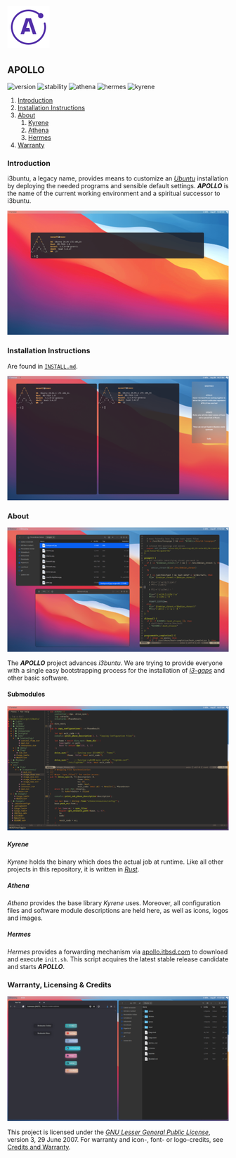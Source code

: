 # ![Apollo Logo](athena/docs/apollo_logo.png)

## APOLLO

![version][version] ![stability][stability] ![athena][version::athena] ![hermes][version::hermes] ![kyrene][version::kyrene]

1. [Introduction](#introduction)
2. [Installation Instructions](#installation-instructions)
3. [About](#about)
   1. [Kyrene](#kyrene)
   2. [Athena](#athena)
   3. [Hermes](#hermes)
4. [Warranty](#warranty-licensing--credits)

[//]: # (Main README in /)
[//]: # (version 0.3.0)

### Introduction

i3buntu, a legacy name, provides means to customize an [_Ubuntu_](https://ubuntu.com/) installation by deploying the needed programs and sensible default settings. ***APOLLO*** is the name of the current working environment and a spiritual successor to i3buntu.

![Desktop Theme](athena/docs/desktop_shell.png)

### Installation Instructions

Are found in [`INSTALL.md`](INSTALL.md).

![Notifications](athena/docs/notifications.png)

### About

![Collage 1](athena/docs/collage_1.png)

The ***APOLLO*** project advances _i3buntu_. We are trying to provide everyone with a single easy bootstrapping process for the installation of [_i3-gaps_](https://github.com/Airblader/i3) and other basic software.

#### Submodules

![NeoVim](athena/docs/neovim.png)

##### _Kyrene_

_Kyrene_ holds the binary which does the actual job at runtime. Like all other projects in this repository, it is written in [_Rust_](https://www.rust-lang.org/).

##### _Athena_

_Athena_ provides the base library _Kyrene_ uses. Moreover, all configuration files and software module descriptions are held here, as well as icons, logos and images.

##### _Hermes_

_Hermes_ provides a forwarding mechanism via [apollo.itbsd.com](https://apollo.itbsd.com) to download and execute `init.sh`. This script acquires the latest stable release candidate and starts ***APOLLO***.

### Warranty, Licensing & Credits

![Collage 2](athena/docs/collage_2.png)

This project is licensed under the [_GNU Lesser General Public License_](LICENSE), version 3, 29 June 2007. For warranty and icon-, font- or logo-credits, see [Credits and Warranty](athena/docs/cws.md).

[//]: # (Links)

[version]: https://img.shields.io/badge/version-v2.1.0-1A1D23.svg
[stability]: https://img.shields.io/badge/stability-stable-FBB444.svg
[version::athena]: https://img.shields.io/badge/hermes-v0.2.6-434c5e.svg
[version::hermes]: https://img.shields.io/badge/hermes-v0.1.2-434c5e.svg
[version::kyrene]: https://img.shields.io/badge/kyrene-v0.4.1-5E6A82.svg
